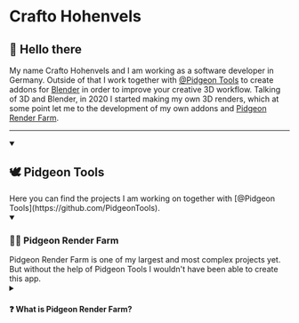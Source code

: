 # Crafto Hohenvels

## 👋 Hello there
My name Crafto Hohenvels and I am working as a software developer in Germany.
Outside of that I work together with [@Pidgeon Tools](https://github.com/PidgeonTools) to create addons for [Blender](https://github.com/blender/blender) in order to improve your creative 3D workflow.
Talking of 3D and Blender, in 2020 I started making my own 3D renders, which at some point let me to the development of my own addons and [Pidgeon Render Farm](https://github.com/PidgeonTools/PidgeonRenderFarm).

---

<details open>
<summary><h2>🕊️ Pidgeon Tools</h2></summary>
Here you can find the projects I am working on together with [@Pidgeon Tools](https://github.com/PidgeonTools).

<details open>
<summary><h3>👨‍🌾 Pidgeon Render Farm</h3></summary>
Pidgeon Render Farm is one of my largest and most complex projects yet.
But without the help of Pidgeon Tools I wouldn't have been able to create this app.

<details>
<summary><h4>❓ What is Pidgeon Render Farm?</h4></summary>
Pidgeon Render Farm (also known as PRF) is a render farm software for the open-source program Blender.
It helps you to connect your computers in order to render your Blender projects faster.
Most importantly your data is yours and will not leave your local network, therefore making it very secure.
After completely rewriting the project in C# it now offers highly improved performance.
</details>
</details>

</details>
